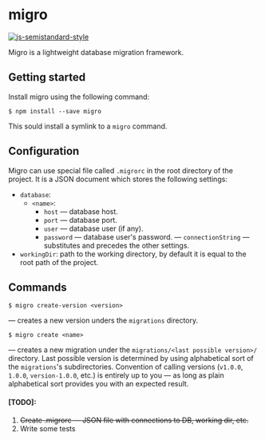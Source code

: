 # migro

[![js-semistandard-style](https://img.shields.io/badge/code%20style-semistandard-brightgreen.svg?style=flat-square)](https://github.com/Flet/semistandard)

Migro is a lightweight database migration framework.

## Getting started

Install migro using the following command:

```
$ npm install --save migro
```

This sould install a symlink to a `migro` command.

## Configuration

Migro can use special file called `.migrorc` in the root directory of the project. It is a JSON document which stores the following settings:

- `database`:
  - `<name>`:
    - `host` — database host.
    - `port` — database port.
    - `user` — database user (if any).
    - `password` — database user's password.
    — `connectionString` — substitutes and precedes the other settings.
- `workingDir`: path to the working directory, by default it is equal to the root path of the project.

## Commands

```
$ migro create-version <version>
```
— creates a new version unders the `migrations` directory.

```
$ migro create <name>
```
— creates a new migration under the `migrations/<last possible version>/` directory. Last possible version is determined by using alphabetical sort of the `migrations`'s subdirectories. Convention of calling versions (`v1.0.0`, `1.0.0`, `version-1.0.0`, etc.) is entirely up to you — as long as plain alphabetical sort provides you with an expected result.

#### [TODO]:

1. ~~Create .migrorc — JSON file with connections to DB, working dir, etc.~~
1. Write some tests